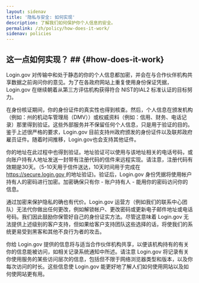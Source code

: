 ```yaml
---
layout: sidenav
title: '隐私与安全: 如何实现'
description: 了解我们如何保护你个人信息的安全。
permalink: /zh/policy/how-does-it-work/
sidenav: policies
---
```

## 这一点如何实现？ ## {#how-does-it-work}

Login.gov 对传输中和处于静态的你的个人信息都加密，并会在与合作伙伴机构共享数据之前询问你的意见。为了在各政府网站上重复使用身份保证凭据，Login.gov 在继续朝着从第三方评估机构获得符合 NIST的IAL2 标准认证的目标努力。

在身份核证期间，你的身份证件的真实性也得到核查。然后，个人信息在颁发机构（例如：州的机动车管理局（DMV））或权威资料（例如：信用、财务、电话记录）那里得到验证。这些外部服务并不保留任何个人信息，只是用于验证的目的。鉴于上述很严格的要求，Login.gov 目前支持州政府颁发的身份证件以及联邦政府雇员证件。随着时间推移，Login.gov也会支持其他证件。

你的地址在此过程中也得到验证。地址验证可以使用与该地址相关的电话号码，或向账户持有人地址发送一封带有注册代码的信件来远程实现。请注意，注册代码有效期是30天。（5-10天用于信件送达，10天时间用于完成在 [https://secure.login.gov ](https://secure.login.gov)的地址验证)。验证后，Login.gov 身份凭据将使用帐户持有人的密码进行加密。加密确保只有你 - 账户持有人 - 能用你的密码访问你的信息。

通过加密来保护隐私的确也有代价。Login.gov 运营方（例如我们的联系中心团队）无法代你做出任何更改，例如解锁帐户、更改密码或更新电子邮件地址或电话号码。我们因此鼓励你保管好自己的身份证实方法。尽管这意味着 Login.gov 无法提供上述级别的客户支持，但如果给客户支持团队这些选择的话，将使我们的系统更易受到黑客和其他不良行为者的攻击。

你给 Login.gov 提供的信息将与适当合作伙伴机构共享，以便该机构持有的有关你的信息能被访问，如相关记录系统通知中所述。请注意 Login.gov 将记录有关你使用服务的某些访问层次的信息，包括但不限于网络浏览器类型和版本，以及你每次访问的时长。这些信息使 Login.gov 能更好地了解人们如何使用网站以及如何使网站更有用。
